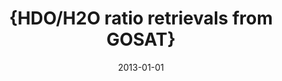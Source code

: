 ---
title: "{HDO/H2O ratio retrievals from GOSAT}"
collection: publications
permalink: /publication/2013-01-01-Boesch2013
date: 2013-01-01
venue: 'Atmospheric Measurement Techniques'
paperurl: 'https://doi.org/10.5194/amt-6-599-2013'
citation: 'Boesch et al., <b>{HDO/H2O ratio retrievals from GOSAT}</b>, Atmospheric Measurement Techniques, 2013-01-01, 10.5194/amt-6-599-2013'
---